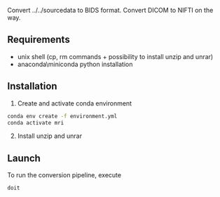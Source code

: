Convert ../../sourcedata to BIDS format. Convert DICOM to NIFTI on the way.

Requirements
------------
- unix shell (cp, rm commands + possibility to install unzip and unrar)
- anaconda\miniconda python installation

Installation
------------
1. Create and activate conda environment
```bash
conda env create -f environment.yml
conda activate mri
```
2. Install unzip and unrar

Launch
------
To run the conversion pipeline, execute
```bash
doit
```
